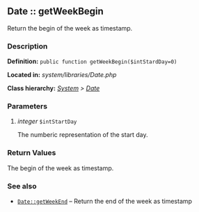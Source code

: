 
Date :: getWeekBegin
-------------------------------------------

Return the begin of the week as timestamp.


### Description ###

**Definition:** `public function getWeekBegin($intStardDay=0)`

**Located in:** *system/libraries/Date.php*

**Class hierarchy:** *[System](../System.md) > [Date](../Date.md)*


### Parameters ###

1. *integer* `$intStartDay`

	The numberic representation of the start day.


### Return Values ###

The begin of the week as timestamp.


### See also ###

- [`Date::getWeekEnd`](getWeekEnd.md) – Return the end of the week as timestamp